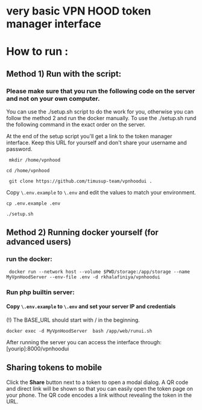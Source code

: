 # very basic VPN HOOD token manager interface

# How to run : 
## Method 1) Run with the script: 

### Please make sure that you run the following code on the server and not on your own computer.
 
You can use the ./setup.sh script to do the work for you, 
otherwise you can follow the method 2 and run the docker manually. 
To use the ./setup.sh rund the following command in the exact 
order on the server. 

At the end of the setup script you'll get a link to the token manager interface.
Keep this URL for yourself and don't share your username and password.
 
`` mkdir /home/vpnhood``

`` cd /home/vpnhood ``

`` git clone https://github.com/timusup-team/vpnhoodui .``

Copy `\.env.example` to `\.env` and edit the values to match your environment.

``cp .env.example .env``

``./setup.sh``

## Method 2) Running docker yourself (for advanced users)
### run the docker:

`` docker run --network host --volume $PWD/storage:/app/storage --name MyVpnHoodServer --env-file .env -d rkhalafiniya/vpnhoodui``

### Run php builtin server:

#### Copy `\.env.example` to `\.env` and set your server IP and credentials
(!) The BASE_URL should start with / in the beginning.

``docker exec -d MyVpnHoodServer  bash /app/web/runui.sh``

After running the server you can access the interface through:
[yourip]:8000/vpnhoodui

## Sharing tokens to mobile

Click the **Share** button next to a token to open a modal dialog. A QR code and
direct link will be shown so that you can easily open the token page on your
phone. The QR code encodes a link without revealing the token in the URL.


